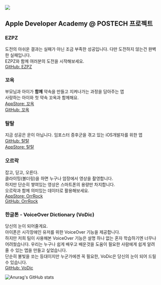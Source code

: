 <img src="https://capsule-render.vercel.app/api?type=Soft&color=auto&height=200&section=header&text=Ruyha%20GitHub&fontSize=45" />


## Apple Developer Academy @ POSTECH 프로젝트

### EZPZ     
도전의 아쉬운 결과는 실패가 아닌 조금 부족한 성공입니다. 다만 도전하지 않는건 완벽한 실패입니다.  
EZPZ와 함께 여러분의 도전을 시작해보세요.  
[GitHub: EZPZ](https://github.com/DeveloperAcademy-POSTECH/EZPZ)  

### 꼬옥  
부모님과 아이가 **함께** 약속을 만들고 지켜나가는 과정을 담아주는 앱  
사랑하는 아이와 첫 약속 꼬옥과 함께해요.  
[AppStore: 꼬옥](https://apps.apple.com/us/app/%EA%BC%AC%EC%98%A5/id1631273909)  
[GitHub: 꼬옥](https://github.com/kko-okk/kko_okk/tree/main)  

### 탈탈
지금 성공은 운이 아닙니다. 임포스터 증후군을 겪고 있는 iOS개발자를 위한 앱  
[GitHub: 탈탈](https://github.com/DeveloperAcademy-POSTECH/MC3_Team10_TalTal)  
[AppStore: 탈탈](https://apps.apple.com/us/app/taltal/id1637629943)  

### 오르락
잡고, 딛고, 오른다.  
클라이밍(볼더링)을 하면 누구나 암장에서 영상을 촬영합니다.  
하지만 단순히 쌓여있는 영상은 스마트폰의 용량만 차지합니다.  
오르락과 함께 의미있는 데이터로 활용해보세요.  
[AppStore: OrrRock](https://apps.apple.com/us/app/orrrock/id6444023093)  
[GitHub: OrrRock](https://github.com/DeveloperAcademy-POSTECH/MacC-TEAM-8bit)  

### 한글톤 - VoiceOver Dictionary (VoDic)
당신의 눈이 되어줄게요.  
아이폰은 시각장애인 유저를 위한 VoiceOver 기능을 제공합니다.  
하지만 저희 팀이 사용해본 VoiceOver 기능은 설명 하나 없는 혼자 학습하기엔 너무나 어려웠습니다.
우리는 누구나 쉽게 배우고 배운것을 도움이 필요한 사람에게 쉽게 알려줄 수 있는 앱을 만들고 싶었습니다.  
단순히 불빛을 쏘는 등대이지만 누군가에겐 꼭 필요한, VoDic은 당신의 눈이 되어 드릴 수 있습니다.  
[GitHub: VoDic](https://github.com/DeveloperAcademy-POSTECH/Hangleton_Team8_LightHouse)



![Anurag's GitHub stats](https://github-readme-stats.vercel.app/api?username=Ruyha&show_icons=true&theme=radical)

<!--
**RuyHa/RuyHa** is a ✨ _special_ ✨ repository because its `README.md` (this file) appears on your GitHub profile.

Here are some ideas to get you started:

- 🔭 I’m currently working on ...
- 🌱 I’m currently learning ...
- 👯 I’m looking to collaborate on ...
- 🤔 I’m looking for help with ...
- 💬 Ask me about ...
- 📫 How to reach me: ...
- 😄 Pronouns: ...
- ⚡ Fun fact: ...
-->
